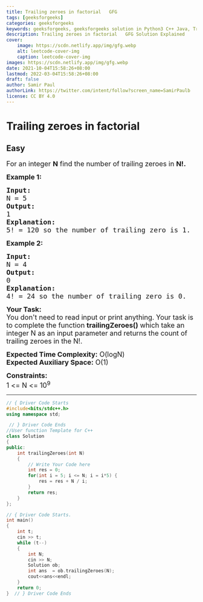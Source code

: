 ```yaml
---
title: Trailing zeroes in factorial   GFG
tags: [geeksforgeeks]
categories: geeksforgeeks
keywords: geeksforgeeks, geeksforgeeks solution in Python3 C++ Java, Trailing zeroes in factorial - GFG solution
description: Trailing zeroes in factorial   GFG Solution Explained
cover:
    image: https://scdn.netlify.app/img/gfg.webp
    alt: leetcode-cover-img
    caption: leetcode-cover-img
images: https://scdn.netlify.app/img/gfg.webp
date: 2021-10-04T15:58:26+08:00
lastmod: 2022-03-04T15:58:26+08:00
draft: false
author: Samir Paul
authorLink: https://twitter.com/intent/follow?screen_name=SamirPaulb
license: CC BY 4.0
---
```



# Trailing zeroes in factorial
## Easy 
<div class="problem-statement">
                <p></p><p><span style="font-size:18px">For an integer <strong>N</strong>&nbsp;find the number of trailing zeroes in <strong>N!.</strong></span></p>

<p><span style="font-size:18px"><strong>Example 1:</strong></span></p>

<pre><span style="font-size:18px"><strong>Input:
</strong>N = 5</span>
<span style="font-size:18px"><strong>Output:
</strong>1</span>
<span style="font-size:18px"><strong>Explanation:
</strong>5! = 120 so the number of trailing zero is 1.</span></pre>

<p><strong><span style="font-size:18px">Example 2:</span></strong></p>

<pre><span style="font-size:18px"><strong>Input:
</strong>N = 4</span>
<span style="font-size:18px"><strong>Output:
</strong></span><span style="font-size:18px">0</span>
<span style="font-size:18px"><strong>Explanation:
</strong>4! = 24 so the number of trailing zero is 0.</span></pre>

<p><span style="font-size:18px"><strong>Your Task:&nbsp;&nbsp;</strong><br>
You don't need to read input or print anything. Your task is to complete the function&nbsp;<strong>trailingZeroes()</strong>&nbsp;which take an integer N as an input parameter and returns the count of trailing zeroes in the N!.</span></p>

<p><span style="font-size:18px"><strong>Expected Time Complexity:</strong>&nbsp;O(logN)<br>
<strong>Expected Auxiliary Space:</strong>&nbsp;O(1)</span></p>

<p><span style="font-size:18px"><strong>Constraints:</strong><br>
1 &lt;= N&nbsp;&lt;= 10<sup>9</sup></span></p>
 <p></p>
            </div>

---




```cpp
// { Driver Code Starts
#include<bits/stdc++.h> 
using namespace std; 

 // } Driver Code Ends
//User function Template for C++
class Solution
{
public:
    int trailingZeroes(int N)
    {
        // Write Your Code here
        int res = 0;
        for(int i = 5; i <= N; i = i*5) {
            res = res + N / i;
        }
        return res;
    }
};

// { Driver Code Starts.
int main()
{
    int t;
    cin >> t;
    while (t--)
    {
        int N;
        cin >> N;
        Solution ob;
        int ans  = ob.trailingZeroes(N);
        cout<<ans<<endl;
    }
    return 0;
}  // } Driver Code Ends
```
